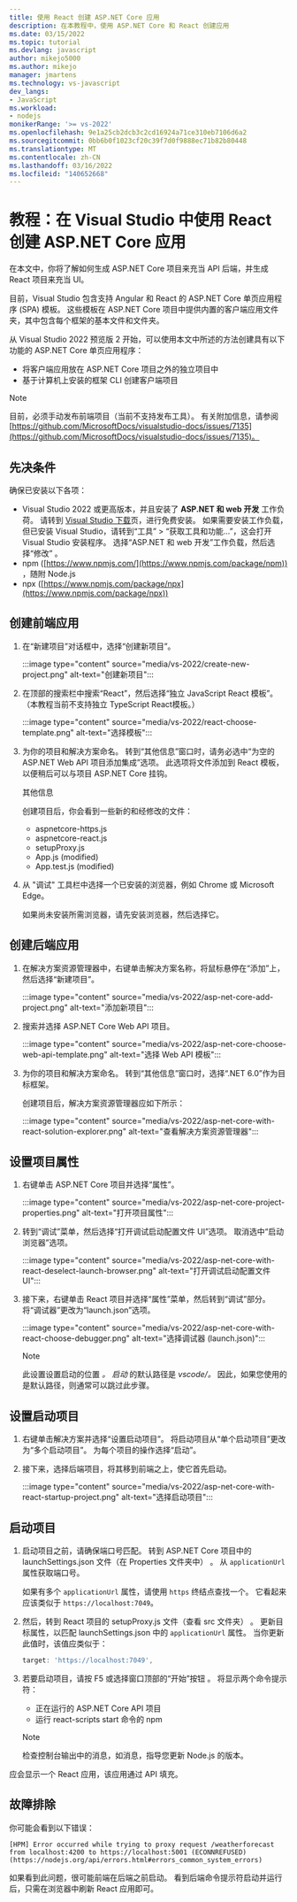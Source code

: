 ```yaml
---
title: 使用 React 创建 ASP.NET Core 应用
description: 在本教程中，使用 ASP.NET Core 和 React 创建应用
ms.date: 03/15/2022
ms.topic: tutorial
ms.devlang: javascript
author: mikejo5000
ms.author: mikejo
manager: jmartens
ms.technology: vs-javascript
dev_langs:
- JavaScript
ms.workload:
- nodejs
monikerRange: '>= vs-2022'
ms.openlocfilehash: 9e1a25cb2dcb3c2cd16924a71ce310eb7106d6a2
ms.sourcegitcommit: 0bb6b0f1023cf20c39f7d0f9888ec71b82b80448
ms.translationtype: MT
ms.contentlocale: zh-CN
ms.lasthandoff: 03/16/2022
ms.locfileid: "140652668"
---
```

# <a name="tutorial-create-an-aspnet-core-app-with-react-in-visual-studio"></a>教程：在 Visual Studio 中使用 React 创建 ASP.NET Core 应用

在本文中，你将了解如何生成 ASP.NET Core 项目来充当 API 后端，并生成 React 项目来充当 UI。

目前，Visual Studio 包含支持 Angular 和 React 的 ASP.NET Core 单页应用程序 (SPA) 模板。 这些模板在 ASP.NET Core 项目中提供内置的客户端应用文件夹，其中包含每个框架的基本文件和文件夹。

从 Visual Studio 2022 预览版 2 开始，可以使用本文中所述的方法创建具有以下功能的 ASP.NET Core 单页应用程序：

- 将客户端应用放在 ASP.NET Core 项目之外的独立项目中
- 基于计算机上安装的框架 CLI 创建客户端项目

> [!NOTE]
> 目前，必须手动发布前端项目（当前不支持发布工具）。 有关附加信息，请参阅 [https://github.com/MicrosoftDocs/visualstudio-docs/issues/7135](https://github.com/MicrosoftDocs/visualstudio-docs/issues/7135)。

## <a name="prerequisites"></a>先决条件

确保已安装以下各项：

- Visual Studio 2022 或更高版本，并且安装了 **ASP.NET 和 web 开发** 工作负荷。 请转到 [Visual Studio 下载](https://visualstudio.microsoft.com/downloads/)页，进行免费安装。
  如果需要安装工作负载，但已安装 Visual Studio，请转到“工具” > “获取工具和功能...”，这会打开 Visual Studio 安装程序。 选择“ASP.NET 和 web 开发”工作负载，然后选择“修改” 。
- npm ([https://www.npmjs.com/](https://www.npmjs.com/package/npm)) ，随附 Node.js
- npx ([https://www.npmjs.com/package/npx](https://www.npmjs.com/package/npx))

## <a name="create-the-frontend-app"></a>创建前端应用

1. 在“新建项目”对话框中，选择“创建新项目”。 

   :::image type="content" source="media/vs-2022/create-new-project.png" alt-text="创建新项目":::

1. 在顶部的搜索栏中搜索“React”，然后选择“独立 JavaScript React 模板”。 （本教程当前不支持独立 TypeScript React模板。）

   :::image type="content" source="media/vs-2022/react-choose-template.png" alt-text="选择模板":::

1. 为你的项目和解决方案命名。 转到“其他信息”窗口时，请务必选中“为空的 ASP.NET Web API 项目添加集成”选项。  此选项将文件添加到 React 模板，以便稍后可以与项目 ASP.NET Core 挂钩。

   其他信息

   创建项目后，你会看到一些新的和经修改的文件：

   - aspnetcore-https.js
   - aspnetcore-react.js
   - setupProxy.js
   - App.js (modified)
   - App.test.js (modified)

1. 从 "调试" 工具栏中选择一个已安装的浏览器，例如 Chrome 或 Microsoft Edge。

   如果尚未安装所需浏览器，请先安装浏览器，然后选择它。

## <a name="create-the-backend-app"></a>创建后端应用

1. 在解决方案资源管理器中，右键单击解决方案名称，将鼠标悬停在“添加”上，然后选择“新建项目”。  

   :::image type="content" source="media/vs-2022/asp-net-core-add-project.png" alt-text="添加新项目":::

1. 搜索并选择 ASP.NET Core Web API 项目。
 
   :::image type="content" source="media/vs-2022/asp-net-core-choose-web-api-template.png" alt-text="选择 Web API 模板":::

1. 为你的项目和解决方案命名。 转到“其他信息”窗口时，选择“.NET 6.0”作为目标框架。 

   创建项目后，解决方案资源管理器应如下所示：

   :::image type="content" source="media/vs-2022/asp-net-core-with-react-solution-explorer.png" alt-text="查看解决方案资源管理器":::

## <a name="set-the-project-properties"></a>设置项目属性

1. 右键单击 ASP.NET Core 项目并选择“属性”。

   :::image type="content" source="media/vs-2022/asp-net-core-project-properties.png" alt-text="打开项目属性"::: 

1. 转到“调试”菜单，然后选择“打开调试启动配置文件 UI”选项。 取消选中“启动浏览器”选项。

   :::image type="content" source="media/vs-2022/asp-net-core-with-react-deselect-launch-browser.png" alt-text="打开调试启动配置文件 UI"::: 

1. 接下来，右键单击 React 项目并选择“属性”菜单，然后转到“调试”部分。  将“调试器”更改为“launch.json”选项。

   :::image type="content" source="media/vs-2022/asp-net-core-with-react-choose-debugger.png" alt-text="选择调试器 (launch.json)":::

   >[!NOTE]
   > 此设置设置启动的位置 *。* *启动* 的默认路径是 *vscode/。* 因此，如果您使用的是默认路径，则通常可以跳过此步骤。

## <a name="set-the-startup-project"></a>设置启动项目

1. 右键单击解决方案并选择“设置启动项目”。 将启动项目从“单个启动项目”更改为“多个启动项目”。 为每个项目的操作选择“启动”。
  
1. 接下来，选择后端项目，将其移到前端之上，使它首先启动。

   :::image type="content" source="media/vs-2022/asp-net-core-with-react-startup-project.png" alt-text="选择启动项目":::

## <a name="start-the-project"></a>启动项目

1. 启动项目之前，请确保端口号匹配。 转到 ASP.NET Core 项目中的 launchSettings.json 文件（在 Properties 文件夹中） 。 从 `applicationUrl` 属性获取端口号。

   如果有多个 `applicationUrl` 属性，请使用 `https` 终结点查找一个。 它看起来应该类似于 `https://localhost:7049`。

1. 然后，转到 React 项目的 setupProxy.js 文件（查看 src 文件夹） 。 更新目标属性，以匹配 launchSettings.json 中的 `applicationUrl` 属性。 当你更新此值时，该值应类似于：

   ```js
   target: 'https://localhost:7049',
   ```

1. 若要启动项目，请按 F5 或选择窗口顶部的“开始”按钮 。 将显示两个命令提示符：

   - 正在运行的 ASP.NET Core API 项目
   - 运行 react-scripts start 命令的 npm

   >[!NOTE]
   > 检查控制台输出中的消息，如消息，指导您更新 Node.js 的版本。

应会显示一个 React 应用，该应用通过 API 填充。

## <a name="troubleshooting"></a>故障排除

你可能会看到以下错误：

```
[HPM] Error occurred while trying to proxy request /weatherforecast from localhost:4200 to https://localhost:5001 (ECONNREFUSED) (https://nodejs.org/api/errors.html#errors_common_system_errors)
```

如果看到此问题，很可能前端在后端之前启动。 看到后端命令提示符启动并运行后，只需在浏览器中刷新 React 应用即可。
